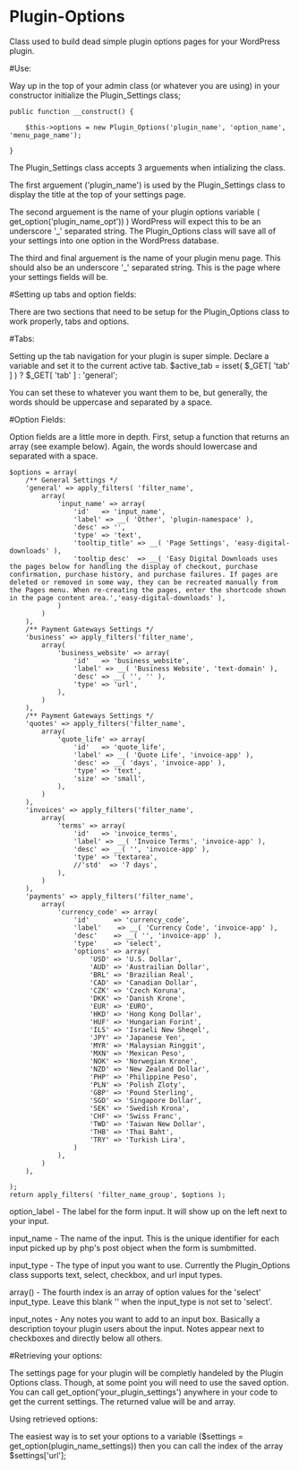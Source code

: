 # Plugin-Options
Class used to build dead simple plugin options pages for your WordPress plugin.

#Use:

Way up in the top of your admin class (or whatever you are using) in your constructor initialize the Plugin_Settings class;

    public function __construct() {

		$this->options = new Plugin_Options('plugin_name', 'option_name', 'menu_page_name');

	}

The Plugin_Settings class accepts 3 arguements when intializing the class.

The first arguement ('plugin_name') is used by the Plugin_Settings class to display the title at the top of your settings page.

The second arguement is the name of your plugin options variable ( get_option('plugin_name_opt')) ) WordPress will expect this to be an underscore '_' separated string. The Plugin_Options class will save all of your settings into one option in the WordPress database.

The third and final arguement is the name of your plugin menu page. This should also be an underscore '_' separated string. This is the page where your settings fields will be.

#Setting up tabs and option fields:

There are two sections that need to be setup for the Plugin_Options class to work properly, tabs and options.

#Tabs:

Setting up the tab navigation for your plugin is super simple. Declare a variable and set it to the current active tab.
    $active_tab = isset( $_GET[ 'tab' ] ) ? $_GET[ 'tab' ] : 'general';

You can set these to whatever you want them to be, but generally, the words should be uppercase and separated by a space.

#Option Fields:

Option fields are a little more in depth. First, setup a function that returns an array (see example below). Again, the words should lowercase and separated with a space.

    $options = array(
		/** General Settings */
		'general' => apply_filters( 'filter_name',
			array(
				'input_name' => array(
					'id'   => 'input_name',
					'label' => __( 'Other', 'plugin-namespace' ),
					'desc' => '',
					'type' => 'text',
					'tooltip_title' => __( 'Page Settings', 'easy-digital-downloads' ),
					'tooltip_desc'  => __( 'Easy Digital Downloads uses the pages below for handling the display of checkout, purchase confirmation, purchase history, and purchase failures. If pages are deleted or removed in some way, they can be recreated manually from the Pages menu. When re-creating the pages, enter the shortcode shown in the page content area.','easy-digital-downloads' ),
				)			
			)	
		),
		/** Payment Gateways Settings */
		'business' => apply_filters('filter_name',
			array(
				'business_website' => array(
					'id'   => 'business_website',
					'label' => __( 'Business Website', 'text-domain' ),
					'desc' => __( '', '' ),
					'type' => 'url',
				),			
			)
		),
		/** Payment Gateways Settings */
		'quotes' => apply_filters('filter_name',
			array(
				'quote_life' => array(
					'id'   => 'quote_life',
					'label' => __( 'Quote Life', 'invoice-app' ),
					'desc' => __( 'days', 'invoice-app' ),
					'type' => 'text',
					'size' => 'small',
				),			
			)
		),
		'invoices' => apply_filters('filter_name',
			array(				
				'terms' => array(
					'id'   => 'invoice_terms',
					'label' => __( 'Invoice Terms', 'invoice-app' ),
					'desc' => __( '', 'invoice-app' ),
					'type' => 'textarea',
					//'std'  => '7 days',
				),		
			)
		),
		'payments' => apply_filters('filter_name',
			array(					
				'currency_code' => array(
					'id'      => 'currency_code',
					'label'    => __( 'Currency Code', 'invoice-app' ),
					'desc'    => __( '', 'invoice-app' ),
					'type'    => 'select',
					'options' => array(
						'USD' => 'U.S. Dollar',
						'AUD' => 'Austrailian Dollar',
						'BRL' => 'Brazilian Real',
						'CAD' => 'Canadian Dollar',
						'CZK' => 'Czech Koruna',
						'DKK' => 'Danish Krone',
						'EUR' => 'EURO',
						'HKD' => 'Hong Kong Dollar',
						'HUF' => 'Hungarian Forint',
						'ILS' => 'Israeli New Sheqel',
						'JPY' => 'Japanese Yen',
						'MYR' => 'Malaysian Ringgit',
						'MXN' => 'Mexican Peso',
						'NOK' => 'Norwegian Krone',
						'NZD' => 'New Zealand Dollar',
						'PHP' => 'Philippine Peso',
						'PLN' => 'Polish Zloty',
						'GBP' => 'Pound Sterling',
						'SGD' => 'Singapore Dollar',
						'SEK' => 'Swedish Krona',
						'CHF' => 'Swiss Franc',
						'TWD' => 'Taiwan New Dollar',
						'THB' => 'Thai Baht',
						'TRY' => 'Turkish Lira',
					)
				),		
			)	
		),

    );
    return apply_filters( 'filter_name_group', $options );


option_label - The label for the form input. It will show up on the left next to your input.

input_name -  The name of the input. This is the unique identifier for each input picked up by php's post object when the form is sumbmitted.

input_type - The type of input you want to use. Currently the Plugin_Options class supports text, select, checkbox, and url input types.

array() - The fourth index is an array of option values for the 'select' input_type. Leave this blank '' when the input_type is not set to 'select'.

input_notes - Any notes you want to add to an input box. Basically a description toyour plugin users about the input. Notes appear next to checkboxes and directly below all others.


#Retrieving your options:

The settings page for your plugin will be completly handeled by the Plugin Options class. Though, at some point you will need 
to use the saved option. You can call get_option('your_plugin_settings') anywhere in your code to get the current settings. The returned value will be and array.

Using retrieved options:

The easiest way is to set your options to a variable ($settings = get_option(plugin_name_settings)) then you can call the index
of the array $settings['url'];
